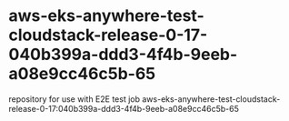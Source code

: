 # aws-eks-anywhere-test-cloudstack-release-0-17-040b399a-ddd3-4f4b-9eeb-a08e9cc46c5b-65
repository for use with E2E test job aws-eks-anywhere-test-cloudstack-release-0-17:040b399a-ddd3-4f4b-9eeb-a08e9cc46c5b-65
